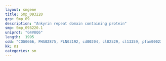 ```yaml
---
layout: smgene
title: Smp_093220
grp: Smp_09
description: "Ankyrin repeat domain containing protein"
smp: Smp_093220.1
uniprot: "G4V8Q6"
length:  1995
cdd: "COG0666, PHA02875, PLN03192, cd00204, cl02529, cl13359, pfam00023, pfam11904, pfam13637"
kk: ns
categories: sm
---
```

